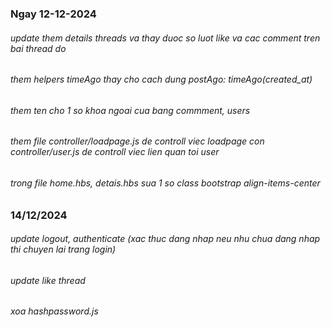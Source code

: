 ### Ngay 12-12-2024
###### update them details threads va thay duoc so luot like va cac comment tren bai thread do
###### them helpers timeAgo thay cho cach dung postAgo: timeAgo(created_at)
###### them ten cho 1 so khoa ngoai cua bang commment, users
###### them file controller/loadpage.js de controll viec loadpage con controller/user.js de controll viec lien quan toi user
###### trong file home.hbs, detais.hbs sua 1 so class bootstrap align-items-center
######


### 14/12/2024
###### update logout, authenticate (xac thuc dang nhap neu nhu chua dang nhap thi chuyen lai trang login)
###### update like thread
###### xoa hashpassword.js
